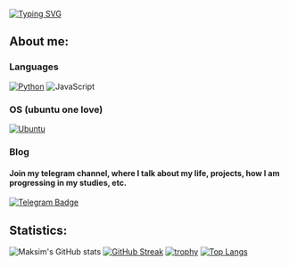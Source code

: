 [![Typing SVG](https://readme-typing-svg.demolab.com?font=Fira+Code&pause=1000&color=F7F7F7&random=false&width=435&lines=Hi%2C+I'm+Maksim;Backend++student+from+Russia)](https://git.io/typing-svg)



## About me:
### Languages
[![Python](https://img.shields.io/badge/python-3670A0?style=for-the-badge&logo=python&logoColor=ffdd54)](https://www.python.org/)
![JavaScript](https://img.shields.io/badge/javascript-%23323330.svg?style=for-the-badge&logo=javascript&logoColor=%23F7DF1E)
### OS (ubuntu one love)
[![Ubuntu](https://img.shields.io/badge/Ubuntu-E95420?style=for-the-badge&logo=ubuntu&logoColor=white)](https://ubuntu.com/)
### Blog
#### Join my telegram channel, where I talk about my life, projects, how I am progressing in my studies, etc.
[![Telegram Badge](https://img.shields.io/badge/Telegram-blue?style=for-the-badge&logo=telegram&logoColor=white)](https://t.me/prog_Maksim_Laptevv)


## Statistics:
![Maksim's GitHub stats](https://github-readme-stats.vercel.app/api?username=MaksimLaptevv&show_icons=true&theme=onedark&hide_border=true)
[![GitHub Streak](http://github-readme-streak-stats.herokuapp.com?user=MaksimLaptevv&theme=onedark&hide_border=true)](https://git.io/streak-stats)
[![trophy](https://github-profile-trophy.vercel.app/?username=MaksimLaptevv&theme=onedark&no-frame=true)](https://github.com/ryo-ma/github-profile-trophy)
[![Top Langs](https://github-readme-stats.vercel.app/api/top-langs/?username=MaksimLaptevv&theme=onedark&hide_border=true)](https://github.com/anuraghazra/github-readme-stats)
